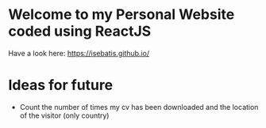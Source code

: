 # Welcome to my Personal Website coded using ReactJS

Have a look here: https://isebatis.github.io/

# Ideas for future
* Count the number of times my cv has been downloaded and the location of the visitor (only country)